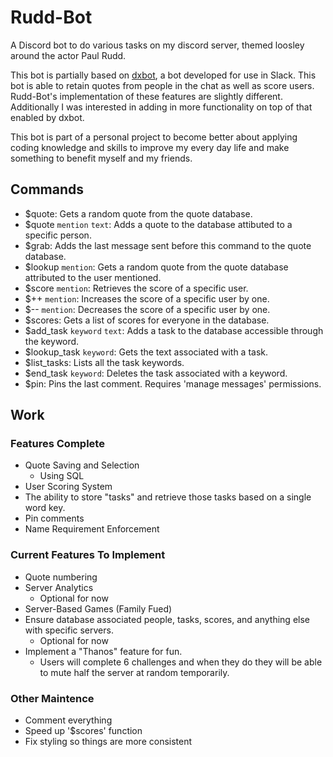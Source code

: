 # Rudd-Bot
A Discord bot to do various tasks on my discord server, themed loosley around the actor Paul Rudd.

This bot is partially based on [dxbot](https://github.com/crypticism/dxbot2.0), a bot developed for use in Slack. This bot is able to retain quotes from people in the chat as well as score users. Rudd-Bot's implementation of these features are slightly different. Additionally I was interested in adding in more functionality on top of that enabled by dxbot.

This bot is part of a personal project to become better about applying coding knowledge and skills to improve my every day life and make something to benefit myself and my friends.


## Commands
- $quote: Gets a random quote from the quote database.
- $quote `mention` `text`: Adds a quote to the database attibuted to a specific person.
- $grab: Adds the last message sent before this command to the quote database.
- $lookup `mention`: Gets a random quote from the quote database attributed to the user mentioned.
- $score `mention`: Retrieves the score of a specific user.
- $++ `mention`: Increases the score of a specific user by one.
- $-- `mention`: Decreases the score of a specific user by one.
- $scores: Gets a list of scores for everyone in the database.
- $add_task `keyword` `text`: Adds a task to the database accessible through the keyword.
- $lookup_task `keyword`: Gets the text associated with a task.
- $list_tasks: Lists all the task keywords.
- $end_task `keyword`: Deletes the task associated with a keyword.
- $pin: Pins the last comment. Requires 'manage messages' permissions.


## Work
### Features Complete
- Quote Saving and Selection
   - Using SQL
- User Scoring System
- The ability to store "tasks" and retrieve those tasks based on a single word key.
- Pin comments
- Name Requirement Enforcement


### Current Features To Implement
 - Quote numbering
 - Server Analytics
   - Optional for now
 - Server-Based Games (Family Fued)
 - Ensure database associated people, tasks, scores, and anything else with specific servers. 
   - Optional for now
 - Implement a "Thanos" feature for fun.
   - Users will complete 6 challenges and when they do they will be able to mute half the server at random temporarily.


### Other Maintence
- Comment everything
- Speed up '$scores' function
- Fix styling so things are more consistent



